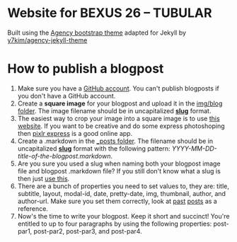 Website for BEXUS 26 – TUBULAR
==============================

Built using the [Agency bootstrap theme](https://startbootstrap.com/template-overviews/agency/) adapted for Jekyll by [y7kim/agency-jekyll-theme](https://github.com/y7kim/agency-jekyll-theme)

# How to publish a blogpost

1. Make sure you have a [GitHub account](https://github.com). You can't publish blogposts if you don't have a GitHub account.
2. Create a **square image** for your blogpost and upload it in the [img/blog folder](img/blog). The image filename should be in uncapitalized **[slug](https://en.wikipedia.org/wiki/Clean_URL#Slug)** format.
3. The easiest way to crop your image into a square image is to use [this website](https://birme.net/). If you want to be creative and do some express photoshoping then [pixlr express](https://pixlr.com/express) is a good online app.
4. Create a .markdown in the [\_posts folder](_posts). The filename should be in uncapitalized **[slug](https://en.wikipedia.org/wiki/Clean_URL#Slug)** format with the following pattern: _YYYY-MM-DD-title-of-the-blogpost.markdown_. 
5. Are you sure you used a slug when naming both your blogpost image file and blogpost .markdown file? If you still don't know what a slug is then just [use this](https://blog.tersmitten.nl/slugify/).
6. There are a bunch of properties you need to set values to, they are: title, subtitle, layout, modal-id, date, pretty-date, img, thumbnail, author, and author-url. Make sure you set them correctly, look at [past](https://raw.githubusercontent.com/rexusbexus/tubular/gh-pages/_posts/2018-04-03-first-post.markdown) [posts](https://raw.githubusercontent.com/rexusbexus/tubular/gh-pages/_posts/2018-04-04-microblogging.markdown) as a reference.
7. Now's the time to write your blogpost. Keep it short and succinct! You're entitled to up to four paragraphs by using the following properties: post-par1, post-par2, post-par3, and post-par4.
